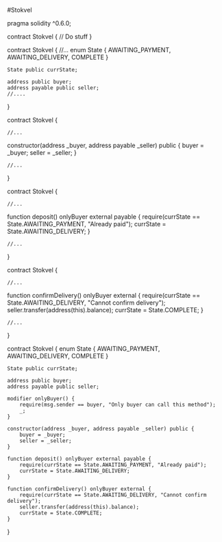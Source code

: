 #Stokvel

pragma solidity ^0.6.0;

contract Stokvel {
    // Do stuff
}

contract Stokvel {
    //...
    enum State { AWAITING_PAYMENT, AWAITING_DELIVERY, COMPLETE }
    
    State public currState;
    
    address public buyer;
    address payable public seller;
    //....
}

contract Stokvel {
  
  	//...
  
  constructor(address _buyer, address payable _seller) public {
        buyer = _buyer;
        seller = _seller;
    }
  
  	//...
}

contract Stokvel {
  
  	//...
  
  function deposit() onlyBuyer external payable {
        require(currState == State.AWAITING_PAYMENT, "Already paid");
        currState = State.AWAITING_DELIVERY;
    }
  
  	//...
}

contract Stokvel {
  
  	//...
  
  function confirmDelivery() onlyBuyer external {
        require(currState == State.AWAITING_DELIVERY, "Cannot confirm delivery");
        seller.transfer(address(this).balance);
        currState = State.COMPLETE;
    }
  
  	//...
}

contract Stokvel {
    enum State { AWAITING_PAYMENT, AWAITING_DELIVERY, COMPLETE }
    
    State public currState;
    
    address public buyer;
    address payable public seller;
    
    modifier onlyBuyer() {
        require(msg.sender == buyer, "Only buyer can call this method");
        _;
    }
    
    constructor(address _buyer, address payable _seller) public {
        buyer = _buyer;
        seller = _seller;
    }
    
    function deposit() onlyBuyer external payable {
        require(currState == State.AWAITING_PAYMENT, "Already paid");
        currState = State.AWAITING_DELIVERY;
    }
    
    function confirmDelivery() onlyBuyer external {
        require(currState == State.AWAITING_DELIVERY, "Cannot confirm delivery");
        seller.transfer(address(this).balance);
        currState = State.COMPLETE;
    }
}
